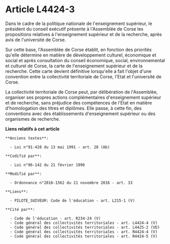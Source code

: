 # Article L4424-3

Dans le cadre de la politique nationale de l'enseignement supérieur, le président du conseil exécutif présente à l'Assemblée
de Corse les propositions relatives à l'enseignement supérieur et de la recherche, après avis de l'université de Corse. 

Sur cette base, l'Assemblée de Corse établit, en fonction des priorités qu'elle détermine en matière de développement
culturel, économique et social et après consultation du       conseil économique, social, environnemental et culturel de
Corse, la carte de l'enseignement supérieur et de la recherche. Cette carte devient définitive lorsqu'elle a fait l'objet
d'une convention entre la collectivité territoriale de Corse, l'Etat et l'université de Corse. 

La collectivité territoriale de Corse peut, par délibération de l'Assemblée, organiser ses propres actions complémentaires
d'enseignement supérieur et de recherche, sans préjudice des compétences de l'Etat en matière d'homologation des titres et
diplômes. Elle passe, à cette fin, des conventions avec des établissements d'enseignement supérieur ou des organismes de
recherche.

**Liens relatifs à cet article**

	**Anciens textes**:

	  - Loi n°91-428 du 13 mai 1991 - art. 28 (Ab)

	**Codifié par**:

	  - Loi n°96-142 du 21 février 1996

	**Modifié par**:

	  - Ordonnance n°2016-1562 du 21 novembre 2016 - art. 33

	**Liens**:

	  - PILOTE_SUIVEUR: Code de l'éducation - art. L215-1 (V)

	**Cité par**:

	  - Code de l'éducation - art. R234-24 (V)
	  - Code général des collectivités territoriales - art. L4424-4 (V)
	  - Code général des collectivités territoriales - art. L4425-2 (VD)
	  - Code général des collectivités territoriales - art. R4424-4 (V)
	  - Code général des collectivités territoriales - art. R4424-5 (V)
